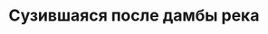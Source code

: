 ---
title: Сузившаяся после дамбы река
location: Река Волга. Чебоксарский район, Республика Чувашия, Россия
thumb_width: 300
taxonomy:
    tag:
        - main_gallery
---